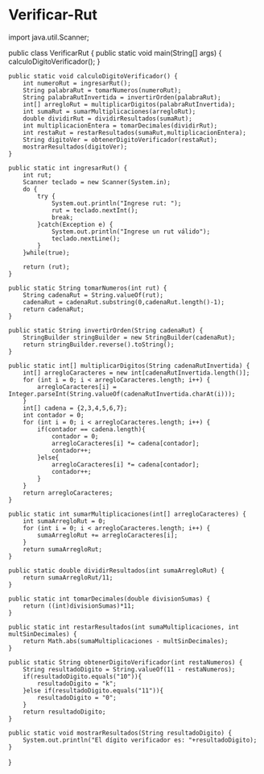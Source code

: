 # Verificar-Rut

import java.util.Scanner;

public class VerificarRut {
    public static void main(String[] args) {
        calculoDigitoVerificador();
    }

    public static void calculoDigitoVerificador() {
        int numeroRut = ingresarRut();
        String palabraRut = tomarNumeros(numeroRut);
        String palabraRutInvertida = invertirOrden(palabraRut);
        int[] arregloRut = multiplicarDigitos(palabraRutInvertida);
        int sumaRut = sumarMultiplicaciones(arregloRut);
        double dividirRut = dividirResultados(sumaRut);
        int multiplicacionEntera = tomarDecimales(dividirRut);
        int restaRut = restarResultados(sumaRut,multiplicacionEntera);
        String digitoVer = obtenerDigitoVerificador(restaRut);
        mostrarResultados(digitoVer);
    }

    public static int ingresarRut() {
        int rut;
        Scanner teclado = new Scanner(System.in);
        do {
            try {
                System.out.println("Ingrese rut: ");
                rut = teclado.nextInt();
                break;
            }catch(Exception e) {
                System.out.println("Ingrese un rut válido");
                teclado.nextLine();
            }
        }while(true);

        return (rut);
    }

    public static String tomarNumeros(int rut) {
        String cadenaRut = String.valueOf(rut);
        cadenaRut = cadenaRut.substring(0,cadenaRut.length()-1);
        return cadenaRut;
    }

    public static String invertirOrden(String cadenaRut) {
        StringBuilder stringBuilder = new StringBuilder(cadenaRut);
        return stringBuilder.reverse().toString();
    }

    public static int[] multiplicarDigitos(String cadenaRutInvertida) {
        int[] arregloCaracteres = new int[cadenaRutInvertida.length()];
        for (int i = 0; i < arregloCaracteres.length; i++) {
            arregloCaracteres[i] = Integer.parseInt(String.valueOf(cadenaRutInvertida.charAt(i)));
        }
        int[] cadena = {2,3,4,5,6,7};
        int contador = 0;
        for (int i = 0; i < arregloCaracteres.length; i++) {
            if(contador == cadena.length){
                contador = 0;
                arregloCaracteres[i] *= cadena[contador];
                contador++;
            }else{
                arregloCaracteres[i] *= cadena[contador];
                contador++;
            }
        }
        return arregloCaracteres;
    }

    public static int sumarMultiplicaciones(int[] arregloCaracteres) {
        int sumaArregloRut = 0;
        for (int i = 0; i < arregloCaracteres.length; i++) {
            sumaArregloRut += arregloCaracteres[i];
        }
        return sumaArregloRut;
    }

    public static double dividirResultados(int sumaArregloRut) {
        return sumaArregloRut/11;
    }

    public static int tomarDecimales(double divisionSumas) {
        return ((int)divisionSumas)*11;
    }

    public static int restarResultados(int sumaMultiplicaciones, int multSinDecimales) {
        return Math.abs(sumaMultiplicaciones - multSinDecimales);
    }

    public static String obtenerDigitoVerificador(int restaNumeros) {
        String resultadoDigito = String.valueOf(11 - restaNumeros);
        if(resultadoDigito.equals("10")){
            resultadoDigito = "k";
        }else if(resultadoDigito.equals("11")){
            resultadoDigito = "0";
        }
        return resultadoDigito;
    }

    public static void mostrarResultados(String resultadoDigito) {
        System.out.println("El dígito verificador es: "+resultadoDigito);
    }
}
